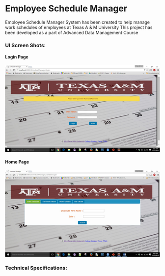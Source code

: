 # Employee Schedule Manager 
Employee Schedule Manager System has been created to help manage work schedules of employees at Texas A & M University
This project has been developed as a part of Advanced Data Management Course

### UI Screen Shots:
#### Login Page
![Login Page](Login%20Page.jpg)

#### Home Page
![Home Page](Home%20Page.jpg)

### Technical Specifications:





